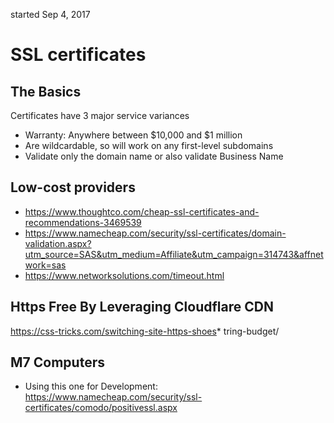 started Sep 4, 2017

# SSL certificates
## The Basics
Certificates have 3 major service variances
*  Warranty: Anywhere between $10,000 and $1 million
*  Are wildcardable, so will work on any first-level subdomains
* Validate only the domain name or also validate Business Name

## Low-cost providers
*   https://www.thoughtco.com/cheap-ssl-certificates-and-recommendations-3469539
*   https://www.namecheap.com/security/ssl-certificates/domain-validation.aspx?utm_source=SAS&utm_medium=Affiliate&utm_campaign=314743&affnetwork=sas
*   https://www.networksolutions.com/timeout.html

## Https Free By Leveraging Cloudflare CDN
https://css-tricks.com/switching-site-https-shoes*   tring-budget/

## M7 Computers
* Using this one for Development: https://www.namecheap.com/security/ssl-certificates/comodo/positivessl.aspx
